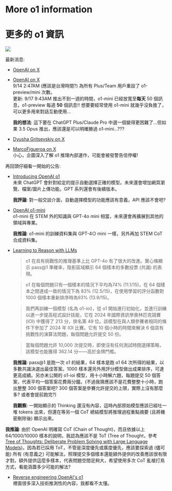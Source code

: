 # More o1 information
# 更多的 o1 資訊

![](<Images/DALL·E 2024-09-19 09.56.19 - A widescreen cover image for a blog post titled 'More o1 Information_ Latest Updates'. The image should emphasize advanced AI technologies, showcasing.webp>)

最新消息:

* [OpenAI on X](https://x.com/OpenAI/status/1834665203407241366)
* [OpenAI on X](https://x.com/OpenAI/status/1835857163765637607)<br>
  9/14 2:47AM (應該是台灣時間?) 為所有 Plus/Team 用戶重設了 o1-preview/mini 次數。<br>
  更新: 9/17 9:43AM 推出不到一週的時間，o1-mini 已經放寬至**每天** 50 個訊息，o1-preview 每週 **50** 個訊息!! 想要要經常使用 o1-mini 就幾乎沒負擔了，可以更多用來對話互動使用...

  **我的想法**: 這下要在 ChatGPT Plus/Claude Pro 中選一個變得更困難了...但如果 3.5 Opus 推出，應該還是可以明確勝過 o1-mini...???

* [Dyusha Gritsevskiy on X](https://x.com/dyushag/status/1834379249731444820)
* [MarcoFigueroa on X](https://x.com/MarcoFigueroa/status/1834741170024726628)<br>
  小心，企圖深入了解 o1 推理內部運作，可能會被發警告信停權!

再回頭仔細看一開始的公告:

* [Introducing OpenAI o1](https://openai.com/index/introducing-openai-o1-preview/)<br>
  未來 ChatGPT 會針對給定的提示自動選擇正確的模型。未來還會增加網頁瀏覽、檔案/圖片上傳功能。GPT 系列還會有後續版本。

  **我評論**: 對一般交談介面，自動選擇模型的功能應該有意義，API 應該不會吧?

* [OpenAI o1-mini](https://openai.com/index/openai-o1-mini-advancing-cost-efficient-reasoning/)<br>
  o1-mini 在 STEM 外的知識與 GPT-4o mini 相當，未來還會再擴展到其他的領域與專業。

  **我推論**: o1-mini 的訓練資料集與 GPT-4○ mini 一樣，另外再加 STEM CoT 合成資料集。

* [Learning to Reason with LLMs](https://openai.com/index/learning-to-reason-with-llms/)<br>
  > o1 在具有挑戰性的推理基準上比 GPT-4o 有了很大的改進。實心條顯示 pass@1 準確率，陰影區域顯示 64 個樣本的多數投票 (共識) 的表現。

  > o1 在每個問題只有一個樣本的情況下平均為74% (11.1/15)，在 64 個樣本之間達成一致的情況下為 83% (12.5/15)，在使用學習的評分函數對 1000 個樣本重新排序時為93% (13.9/15)。

  > 我們再訓練一個模型 (名為 o1-ioi)，從 o1 開始進行初始化，並進行訓練以進一步提高程式設計技能，它在 2024 年國際資訊學奧林匹克競賽 (IOI) 中獲得了 213 分，排名第 49 位。該模型在與人類參賽者相同的條件下參加了 2024 年 IOI 比賽。它有 10 個小時的時間來解決 6 個具有挑戰性的演算法問題，每個問題允許提交 50 份。

  > 當每個問題允許 10,000 次提交時，即使沒有任何測試時間選擇策略，該模型也能獲得 362.14 分——高於金牌門檻。

  **我推論**: pass@1 是跑一次 o1 的結果，64 樣本是跑 o1 64 次所得的結果，以多數共識決選出最佳答案。1000 樣本還另外用評分模型做出成果排序，可達更高成績。另亦未公開的 o1-ioi 模型，用十小時解六題，每題提交 50 個答案，代表平均一個答案花費兩分鐘。(不過我猜應該不是花費整整十小時，跑出整整 300 個答案吧? 300 個答案是參賽允許提交的上限，實際上沒有那麼多? 或者會提前跑完?)

  **我觀察**: 一開始顯示的 Thinking 還沒有內容，這時內部原始模型應該已經吐一堆 tokens 出來，但還在等另一個 CoT 總結模型將推理過程重點摘要 (且將機密刪除後) 顯示出來。

**我推論**: 由於 OpenAI 明確寫 CoT (Chain of Thought)，而且依據以上 64/1000/10000 樣本的說明，我認為應該不是 ToT (Tree of Thought，參考 [Tree of Thoughts: Deliberate Problem Solving with Large Language Models](https://arxiv.org/html/2305.10601))。因為若已採用 ToT，不管是深度優先或廣度優先，應該要探索過 (儘可能) 所有 (有意義之) 可能解法，照理提交多個樣本還能額外提供的改善應該很有限才對。額外提供這麼多樣本，代表問題空間足夠大，希望使用多次 CoT 亂槍打鳥方式，看能涵蓋多少可能的解法?

* [Reverse engineering OpenAI's o1](https://www.interconnects.ai/p/reverse-engineering-openai-o1)<br>
  裡面很多深入技術推測性的內容，我都看不太懂。